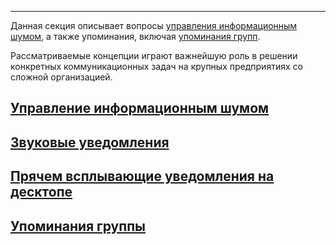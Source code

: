 ***

Данная секция описывает вопросы [управления информационным шумом](/articles/ru/notifications/noise-control), а также упоминания, включая [упоминания групп](/articles/ru/notifications/group-mentions).

Рассматриваемые концепции играют важнейшую роль в решении конкретных коммуникационных задач на крупных предприятиях со сложной организацией. 

## [Управление информационным шумом](/articles/ru/notifications/noise-control)
## [Звуковые уведомления](/articles/ru/notifications/audio-notifications)
## [Прячем всплывающие уведомления на десктопе](/articles/ru/notifications/auto-hide-notifications)
## [Упоминания группы](/articles/ru/notifications/group-mentions)
